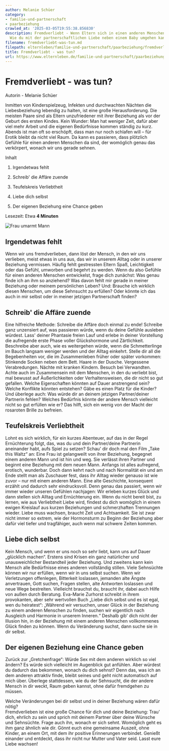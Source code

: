 ```yaml
---
author: Melanie Schüer
category:
- familie-und-partnerschaft
- paarbeziehung
crawled_at: '2025-03-05T19:55:38.856830'
description: Fremdverliebt - Wenn Eltern sich in einen anderen Menschen verlieben.
  Wie du mit der partnerschaftlichen Liebe neben einem Baby umgehen kannst.
filename: fremdverliebt-was-tun.md
filepath: elternleben/familie-und-partnerschaft/paarbeziehung/fremdverliebt-was-tun.md
title: Fremdverliebt - was tun?
url: https://www.elternleben.de/familie-und-partnerschaft/paarbeziehung/fremdverliebt-was-tun/
---
```


#  Fremdverliebt - was tun?

Autorin - Melanie Schüer

Inmitten von Kinderspielzeug, Infekten und durchwachten Nächten die
Liebesbeziehung lebendig zu halten, ist eine große Herausforderung. Die
meisten Paare sind als Eltern unzufriedener mit ihrer Beziehung als vor der
Geburt des ersten Kindes. Kein Wunder: Man hat weniger Zeit, dafür aber viel
mehr Arbeit und die eigenen Bedürfnisse kommen ständig zu kurz. Abends ist man
oft so erschöpft, dass man nur noch schlafen will – für Erotik bleibt da nicht
viel Raum. Da kann es passieren, dass plötzlich Gefühle für einen anderen
Menschen da sind, der womöglich genau das verkörpert, wonach wir uns gerade
sehnen.

Inhalt

1. Irgendetwas fehlt

2. Schreib' die Affäre zuende

3. Teufelskreis Verliebtheit

4. Liebe dich selbst

5. Der eigenen Beziehung eine Chance geben

Lesezeit: Etwa **4 Minuten**

![Frau umarmt
Mann](/fileadmin/_processed_/e/b/csm_Artikel_Fremdverliebt_Was_trun_0c9716683a.jpg)

##  Irgendetwas fehlt

Wenn wir uns fremdverlieben, dann löst der Mensch, in den wir uns verlieben,
meist etwas in uns aus, das wir in unserem Alltag oder in unserer Beziehung
vermissen. Häufig fehlt gestressten Eltern Spaß, Leichtigkeit oder das Gefühl,
umworben und begehrt zu werden. Wenn du also Gefühle für einen anderen
Menschen entwickelst, frage dich zunächst: Was genau finde ich an ihm so
anziehend? Was davon fehlt mir gerade in meiner Beziehung oder meinem
persönlichen Leben? Und: Brauche ich wirklich diesen Menschen, um diese
Sehnsucht zu erfüllen? Oder könnte ich das auch in mir selbst oder in meiner
jetzigen Partnerschaft finden?

##  Schreib' die Affäre zuende

Eine hilfreiche Methode: Schreibe die Affäre doch einmal zu ende! Schreibe
ganz unzensiert auf, was passieren würde, wenn du deine Gefühle ausleben
würdest. Lass' deiner Phantasie freien Lauf und erlebe in deiner Vorstellung
die aufregende erste Phase voller Glückshormone und Zärtlichkeit. Beschreibe
aber auch, wie es weitergehen würde, wenn die Schmetterlinge im Bauch langsam
weniger werden und der Alltag einkehrt. Stelle dir all die Begebenheiten vor,
die im Zusammenleben früher oder später vorkommen: Stinkende Socken neben dem
Bett. Haare in der Dusche. Vergessene Verabredungen. Nächte mit kranken
Kindern. Besuch bei Verwandten. Achte auch im Zusammensein mit dem Menschen,
in den du verliebt bist, mal bewusst auf Äußerlichkeiten oder
Verhaltensweisen, die dir nicht so gut gefallen. Welche Eigenschaften könnten
auf Dauer anstrengend sein? Welche Konflikte könnten entstehen? Gäbe es einen
Platz für die Kinder? Und überlege auch: Was würde dir an deinem jetzigen
Partner/deiner Partnerin fehlen? Welches Bedürfnis könnte der andere Mensch
vielleicht nicht so gut erfüllen wie er? Das hilft, sich ein wenig von der
Macht der rosaroten Brille zu befreien.

##  Teufelskreis Verliebtheit

Lohnt es sich wirklich, für ein kurzes Abenteuer, auf das in der Regel
Ernüchterung folgt, das, was du und dein Partner/deine Partnerin aneinander
habt, aufs Spiel zu setzen? Schau' dir doch mal den Film „Take this Waltz“ an:
Eine Frau ist gelangweilt von ihrer Beziehung, begegnet einem anderen Mann und
ist hin und weg. Sie verlässt ihren Partner und beginnt eine Beziehung mit dem
neuen Mann. Anfangs ist alles aufregend, erotisch, wunderbar. Doch dann kehrt
nach und nach Normalität ein und am Ende stellt man als Zuschauer fest, dass
ihr Alltag wieder genauso ist wie zuvor – nur mit einem anderen Mann. Eine
alte Geschichte, konsequent erzählt und dadurch sehr eindrucksvoll. Denn genau
das passiert, wenn wir immer wieder unseren Gefühlen nachjagen: Wir erleben
kurzes Glück und dann stellen sich Alltag und Ernüchterung ein. Wenn du nicht
bereit bist, zu lernen, wie aus Verliebtheit Liebe wird, findest du dich
womöglich in einem ewigen Kreislauf aus kurzen Beziehungen und schmerzhaften
Trennungen wieder. Liebe muss wachsen, braucht Zeit und Achtsamkeit. Sie ist
zwar nicht immer so extrem, wie der Hormonsturm zu Beginn der Beziehung aber
dafür viel tiefer und tragfähiger, auch wenn mal schwere Zeiten kommen.

##  Liebe dich selbst

Kein Mensch, und wenn er uns noch so sehr liebt, kann uns auf Dauer „glücklich
machen“. Erstens sind Krisen ein ganz natürlicher und unausweichlicher
Bestandteil jeder Beziehung. Und zweitens kann kein Mensch alle Bedürfnisse
eines anderen vollständig stillen. Viele Sehnsüchte können wir nur erfüllen,
wenn wir in uns selbst suchen. Wenn wir Verletzungen offenlegen, Bitterkeit
loslassen, jemanden alte Ängste anvertrauen, Gott suchen, Fragen stellen, alte
Antworten loslassen und neue Wege bestreiten. Vielleicht brauchst du, braucht
ihr, dabei auch Hilfe von außen durch Beratung. Eva-Marie Zurhorst schreibt in
ihrem provokanten, aber sehr wertvollen Buch „Liebe dich selbst und es ist
egal, wen du heiratest“: „Während wir versuchen, unser Glück in der Beziehung
zu einem anderen Menschen zu finden, suchen wir eigentlich nach Ausgleich und
Harmonie in unserem Inneren.“ Deshalb gib' dich nicht der Illusion hin, in der
Beziehung mit einem anderen Menschen vollkommenes Glück finden zu können. Wenn
du Veränderung suchst, dann suche sie in dir selbst.

##  Der eigenen Beziehung eine Chance geben

Zurück zur „Gretchenfrage“: Würde Sex mit dem anderen wirklich so viel ändern?
Es würde sich vielleicht im Augenblick gut anfühlen. Aber würdest du dadurch
das bekommen, wonach du dich sehnst? Denn das, was ich an dem anderen
attraktiv finde, bleibt seines und geht nicht automatisch auf mich über.
Überlege stattdessen, wie du der Sehnsucht, die der andere Mensch in dir
weckt, Raum geben kannst, ohne dafür fremdgehen zu müssen.  
  
Welche Veränderungen bei dir selbst und in deiner Beziehung wären dafür nötig?  
Fremdverlieben ist eine große Chance für dich und deine Beziehung: Trau' dich,
ehrlich zu sein und sprich mit deinem Partner über deine Wünsche und
Sehnsüchte. Frage auch ihn, wonach er sich sehnt. Womöglich geht es ihm ganz
ähnlich wie dir. Gönnt euch eine gemeinsame Auszeit, ohne Kinder, an einem
Ort, mit dem ihr positive Erinnerungen verbindet. Genießt einander und
entdeckt, dass ihr nicht nur Mutter und Vater seid. Lasst eure Liebe wachsen!

